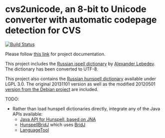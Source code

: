 cvs2unicode, an 8-bit to Unicode converter with automatic codepage detection for CVS
====================================================================================
[![Build Status](https://api.travis-ci.org/unix-junkie/cvs2unicode.png?branch=master)](https://travis-ci.org/unix-junkie/cvs2unicode)

Please follow [this link](http://unix-junkie.github.io/cvs2unicode/) for project documentation.

This project includes the [Russian ispell dictionary](ftp://scon155.phys.msu.su/pub/russian/ispell/rus-ispell.tar.gz) 
by [Alexander Lebedev](http://scon155.phys.msu.su/eng/lebedev.html).
The dictionary has been converted to UTF-8.

This project also contains the [Russian hunspell dictionary](http://code.google.com/p/hunspell-ru/)
available under LGPL 3.0. The original 20131101 version as well as the modified
20120501 [version from the Debian project](http://packages.debian.org/source/stable/hunspell-ru)
are included.

TODO:
* Rather than load hunspell dictionaries directly, integrate any of the Java APIs available:
    * [Java API for Hunspell, based on JNA](http://dren.dk/hunspell.html)
    * [HunspellBridJ](http://thomas-joiner.github.io/HunspellBridJ/1.0.0-SNAPSHOT/) which uses [BridJ](http://nativelibs4java.sourceforge.net/bridj/api/stable/)
    * [LanguageTool](https://languagetool.org/)
